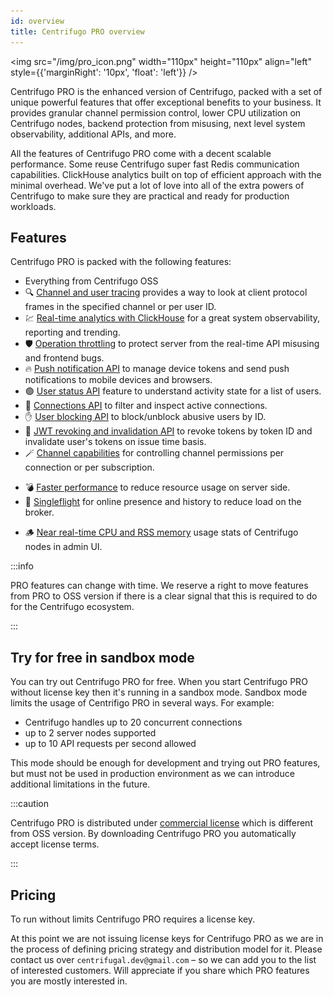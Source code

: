 ```yaml
---
id: overview
title: Centrifugo PRO overview
---
```


<img src="/img/pro_icon.png" width="110px" height="110px" align="left" style={{'marginRight': '10px', 'float': 'left'}} />

Centrifugo PRO is the enhanced version of Centrifugo, packed with a set of unique powerful features that offer exceptional benefits to your business. It provides granular channel permission control, lower CPU utilization on Centrifugo nodes, backend protection from misusing, next level system observability, additional APIs, and more.

All the features of Centrifugo PRO come with a decent scalable performance. Some reuse Centrifugo super fast Redis communication capabilities. ClickHouse analytics built on top of efficient approach with the minimal overhead. We've put a lot of love into all of the extra powers of Centrifugo to make sure they are practical and ready for production workloads.

## Features

Centrifugo PRO is packed with the following features:

* Everything from Centrifugo OSS
* 🔍 [Channel and user tracing](./tracing.md) provides a way to look at client protocol frames in the specified channel or per user ID.
* 💹 [Real-time analytics with ClickHouse](./analytics.md) for a great system observability, reporting and trending.
* 🛡️ [Operation throttling](./throttling.md) to protect server from the real-time API misusing and frontend bugs.
* 🔥 [Push notification API](./push_notifications.md) to manage device tokens and send push notifications to mobile devices and browsers.
* 🟢 [User status API](./user_status.md) feature to understand activity state for a list of users.
* 🔌 [Connections API](./connections.md) to filter and inspect active connections.
* ✋ [User blocking API](./user_block.md) to block/unblock abusive users by ID.
* 🛑 [JWT revoking and invalidation API](./token_revocation.md) to revoke tokens by token ID and invalidate user's tokens on issue time basis.
* 🪄 [Channel capabilities](./capabilities.md) for controlling channel permissions per connection or per subscription.
<!-- * 📜 [Channel patterns](./channel_patterns.md) to define channel config like HTTP routes and include tenant information into channel. -->
<!-- * ✍️ [CEL expressions](./cel_expressions.md) to write custom efficient permission rules for channel operations. -->
* 💣 [Faster performance](./performance.md) to reduce resource usage on server side.
* 🔮 [Singleflight](./singleflight.md) for online presence and history to reduce load on the broker.
<!-- * 🍔 [Client message batching control](./client_msg_batching.md) for advanced tuning of client connection write behaviour. -->
* 🪵 [Near real-time CPU and RSS memory](./process_stats.md) usage stats of Centrifugo nodes in admin UI.

:::info

PRO features can change with time. We reserve a right to move features from PRO to OSS version if there is a clear signal that this is required to do for the Centrifugo ecosystem.

:::

## Try for free in sandbox mode

You can try out Centrifugo PRO for free. When you start Centrifugo PRO without license key then it's running in a sandbox mode. Sandbox mode limits the usage of Centrifigo PRO in several ways. For example:

* Centrifugo handles up to 20 concurrent connections
* up to 2 server nodes supported
* up to 10 API requests per second allowed

This mode should be enough for development and trying out PRO features, but must not be used in production environment as we can introduce additional limitations in the future.

:::caution

Centrifugo PRO is distributed under [commercial license](/pro_license) which is different from OSS version. By downloading Centrifugo PRO you automatically accept license terms.

:::

## Pricing

To run without limits Centrifugo PRO requires a license key.

At this point we are not issuing license keys for Centrifugo PRO as we are in the process of defining pricing strategy and distribution model for it. Please contact us over `centrifugal.dev@gmail.com` – so we can add you to the list of interested customers. Will appreciate if you share which PRO features you are mostly interested in.
